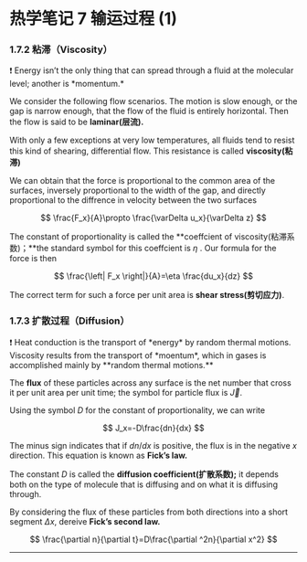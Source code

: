 # 热学笔记 7 输运过程 (1)

### 1.7.2 粘滞（Viscosity）

<aside>
❗ Energy isn’t the only thing that can spread through a fluid at the molecular level; another is *momentum.*

</aside>

We consider the following flow scenarios. The motion is slow enough, or the gap is narrow enough, that the flow of the fluid is entirely horizontal. Then the flow is said to be **laminar(层流).**

With only a few exceptions at very low temperatures, all fluids tend to resist this kind of shearing, differential flow. This resistance is called **viscosity(粘滞)**

We can obtain that the force is proportional to the common area of the surfaces, inversely proportional to the width of the gap, and directly proportional to the diffrence in velocity between the two surfaces

$$
\frac{F_x}{A}\propto \frac{\varDelta u_x}{\varDelta z}
$$

The constant of proportionality is called the **coeffcient of viscosity(粘滞系数)；**the standard symbol for this coeffcient is $\eta$ . Our formula for the force is then 

$$
\frac{\left| F_x \right|}{A}=\eta \frac{du_x}{dz}
$$

The correct term for such a force per unit area is **shear stress(剪切应力)**.

### 1.7.3 扩散过程（Diffusion）

<aside>
❗ Heat conduction is the transport of *energy* by random thermal motions. Viscosity results from the transport of *moentum*, which in gases is accomplished mainly by **random thermal motions.**

</aside>

The **flux** of these particles across any surface is the net number that cross it per unit area per unit time; the symbol for particle flux is $\vec{J}$.

Using the symbol $D$ for the constant of proportionality, we can write

$$
J_x=-D\frac{dn}{dx}
$$

The minus sign indicates that if $dn/dx$ is positive, the flux is in the negative $x$ direction. This equation is known as **Fick’s law.**

The constant $D$ is called the **diffusion coefficient(扩散系数);** it depends both on the type of molecule that is diffusing and on what it is diffusing through.

By considering the flux of these particles from both directions into a short segment $\Delta x$, dereive **Fick’s second law.** 

$$
\frac{\partial n}{\partial t}=D\frac{\partial ^2n}{\partial x^2}
$$

---